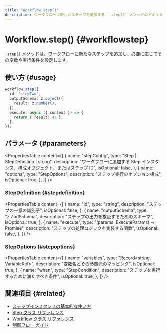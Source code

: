 ```yaml
---
title: "Workflow.step()"
description: ワークフローに新しいステップを追加する `.step()` メソッドのドキュメントです。
---
```


# Workflow.step() \{#workflowstep\}

`.step()` メソッドは、ワークフローに新たなステップを追加し、必要に応じてその変数や実行条件を設定します。

## 使い方 \{#usage\}

```typescript
workflow.step({
  id: 'stepTwo',
  outputSchema: z.object({
    result: z.number(),
  }),
  execute: async ({ context }) => {
    return { result: 42 };
  },
});
```

## パラメータ \{#parameters\}

<PropertiesTable
  content={[
{
name: "stepConfig",
type: "Step | StepDefinition | string",
description:
"ワークフローに追加する Step インスタンス、構成オブジェクト、またはステップ ID",
isOptional: false,
},
{
name: "options",
type: "StepOptions",
description: "ステップ実行のオプション構成",
isOptional: true,
},
]}
/>

### StepDefinition \{#stepdefinition\}

<PropertiesTable
  content={[
{
name: "id",
type: "string",
description: "ステップの一意の識別子",
isOptional: false,
},
{
name: "outputSchema",
type: "z.ZodSchema",
description: "ステップの出力を検証するためのスキーマ",
isOptional: true,
},
{
name: "execute",
type: "(params: ExecuteParams) => Promise<any>",
description: "ステップの処理ロジックを実装する関数",
isOptional: false,
},
]}
/>

### StepOptions \{#stepoptions\}

<PropertiesTable
  content={[
{
name: "variables",
type: "Record<string, VariableRef>",
description: "変数名とその参照元のマッピング",
isOptional: true,
},
{
name: "when",
type: "StepCondition",
description: "ステップを実行するために満たすべき条件",
isOptional: true,
},
]}
/>

## 関連項目 \{#related\}

* [ステップインスタンスの基本的な使い方](/docs/workflows/overview)
* [Step クラス リファレンス](./step-class)
* [Workflow クラス リファレンス](./workflow)
* [制御フロー ガイド](/docs/workflows/control-flow)
